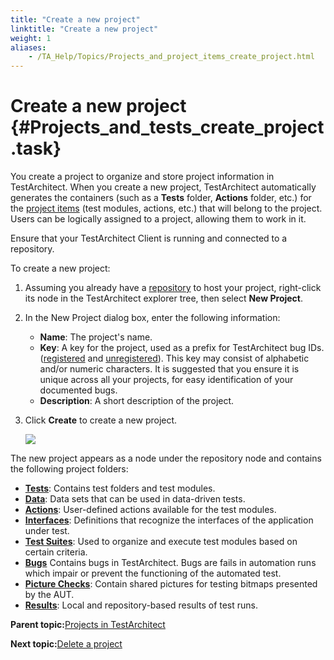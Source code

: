 ```yaml
--- 
title: "Create a new project"
linktitle: "Create a new project"
weight: 1
aliases: 
    - /TA_Help/Topics/Projects_and_project_items_create_project.html
---
```

# Create a new project {#Projects_and_tests_create_project .task}

You create a project to organize and store project information in TestArchitect. When you create a new project, TestArchitect automatically generates the containers \(such as a **Tests** folder, **Actions** folder, etc.\) for the [project items](Projects_def.md#section.overview.project_items) \(test modules, actions, etc.\) that will belong to the project. Users can be logically assigned to a project, allowing them to work in it.

Ensure that your TestArchitect Client is running and connected to a repository.

To create a new project:

1.  Assuming you already have a [repository](Repository_creating.html) to host your project, right-click its node in the TestArchitect explorer tree, then select **New Project**.

2.  In the New Project dialog box, enter the following information:

    -   **Name**: The project's name.
    -   **Key**: A key for the project, used as a prefix for TestArchitect bug IDs. \([registered](JIRA_creating_registered_bugs.html) and [unregistered](JIRA_creating_unregistered_bugs.html)\). This key may consist of alphabetic and/or numeric characters. It is suggested that you ensure it is unique across all your projects, for easy identification of your documented bugs.
    -   **Description**: A short description of the project.
3.  Click **Create** to create a new project.

    ![](../Images/ug_createproject.png)


The new project appears as a node under the repository node and contains the following project folders:

-   [**Tests**](Projects_and_tests_test_folders_and_test_modules.html): Contains test folders and test modules.
-   [**Data**](Projects_and_tests_dataset.html): Data sets that can be used in data-driven tests.
-   [**Actions**](../../reuse/reuse.High_level_actions.html): User-defined actions available for the test modules.
-   [**Interfaces**](Interface_def.html): Definitions that recognize the interfaces of the application under test.
-   [**Test Suites**](Test_suite.html): Used to organize and execute test modules based on certain criteria.
-   [**Bugs**](Bugs.html) Contains bugs in TestArchitect. Bugs are fails in automation runs which impair or prevent the functioning of the automated test.
-   [**Picture Checks**](Projects_and_tests_picture_check.html): Contain shared pictures for testing bitmaps presented by the AUT.
-   [**Results**](Test_result.html): Local and repository-based results of test runs.

**Parent topic:**[Projects in TestArchitect](../../TA_Help/Topics/Projects_def.html)

**Next topic:**[Delete a project](../../TA_Help/Topics/Projects_and_project_items_delete_project.html)

